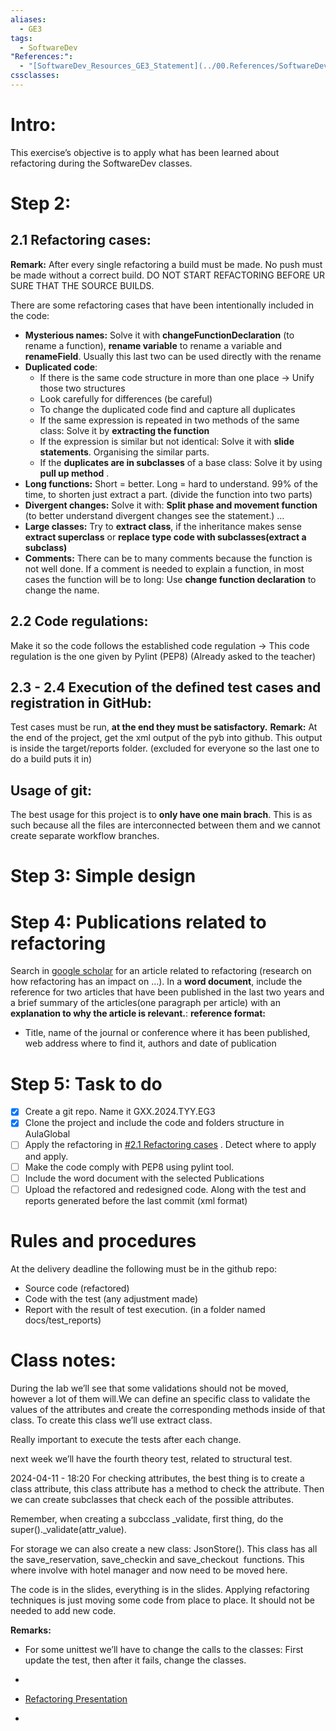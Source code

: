 ```yaml
---
aliases:
  - GE3
tags:
  - SoftwareDev
"References:":
  - "[SoftwareDev_Resources_GE3_Statement](../00.References/SoftwareDev_Resources_GE3_Statement.pdf)"
cssclasses:
---
```

# Intro: 
This exercise’s objective is to apply what has been learned about refactoring during the SoftwareDev classes. 

# Step 2: 

## 2.1 Refactoring cases: 
**Remark:** After every single refactoring a build must be made. No push must be made without a correct build. DO NOT START REFACTORING BEFORE UR SURE THAT THE SOURCE BUILDS. 

There are some refactoring cases that have been intentionally included in the code: 

+ **Mysterious names:** Solve it with **changeFunctionDeclaration** (to rename a function), **rename variable** to rename a variable and **renameField**. Usually this last two can be used directly with the rename
+ **Duplicated code**: 
	+ If there is the same code structure in more than one place → Unify those two structures
	+ Look carefully for differences (be careful)
	+ To change the duplicated code find and capture all duplicates
	+ If the same expression is repeated in two methods of the same class: Solve it by **extracting the function**
	+ If the expression is similar but not identical: Solve it with **slide statements**. Organising the similar parts. 
	+ If the **duplicates are in subclasses** of a base class: Solve it by using **pull up method** . 
+ **Long functions:** Short = better. Long = hard to understand. 99% of the time, to shorten just extract a part. (divide the function into two parts)
+ **Divergent changes:** Solve it with: **Split phase and movement function** (to better understand divergent changes see the statement.) … 
+ **Large classes:** Try to **extract class**, if the inheritance makes sense **extract superclass** or **replace type code with subclasses(extract a subclass)**
+ **Comments:** There can be to many comments because the function is not well done. If a comment is needed to explain a function, in most cases the function will be to long: Use **change function declaration** to change the name. 
## 2.2 Code regulations: 
Make it so the code follows the established code regulation → This code regulation is the one given by Pylint (PEP8) (Already asked to the teacher)

## 2.3 - 2.4 Execution of the defined test cases and registration in GitHub: 
Test cases must be run, **at the end they must be satisfactory.** 
**Remark:** At the end of the project, get the xml output of the pyb into github. This output is inside the target/reports folder. (excluded for everyone so the last one to do a build puts it in)

## Usage of git: 
The best usage for this project is to **only have one main brach**. This is as such because all the files are interconnected between them and we cannot create separate workflow branches.


# Step 3: Simple design

# Step 4: Publications related to refactoring
Search in [google scholar](https://scholar.google.com) for an article related to refactoring (research on how refactoring has an impact on …). In a **word document**, include the reference for two articles that have been published in the last two years and a brief summary of the articles(one paragraph per article) with an **explanation to why the article is relevant.**: 
**reference format:**
+ Title, name of the journal or conference where it has been published, web address where to find it, authors and date of publication



# Step 5: Task to do
- [x] Create a git repo. Name it GXX.2024.TYY.EG3
- [x] Clone the project and include the code and folders structure in AulaGlobal
- [ ] Apply the refactoring in [#2.1 Refactoring cases](#2.1%20Refactoring%20cases) . Detect where to apply and apply. 
- [ ] Make the code comply with PEP8 using pylint tool.
- [ ] Include the word document with the selected Publications
- [ ] Upload the refactored and redesigned code. Along with the test and reports generated before the last commit (xml format)

# Rules and procedures
At the delivery deadline the following must be in the github repo: 
+ Source code (refactored)
+ Code with the test (any adjustment made)
+ Report with the result of test execution. (in a folder named docs/test_reports)
# Class notes: 
During the lab we’ll see that some validations should not be moved, however a  lot of them will.We can define an specific class to validate the values of the attributes and create the corresponding methods inside of that class. To create this class we’ll use extract class. 

Really important to execute the tests after each change. 

next week we’ll have the fourth theory test, related to structural test.


2024-04-11 - 18:20
For checking attributes, the best thing is to create a class attribute, this class attribute has a method to check the attribute. Then we can create subclasses that check each of the possible attributes. 

Remember, when creating a subcclass _validate, first thing, do the super()._validate(attr_value).

  

For storage we can also create a new class: JsonStore(). This class has all the save_reservation, save_checkin and save_checkout  functions. This where involve with hotel manager and now need to be moved here. 

  

The code is in the slides, everything is in the slides. Applying refactoring techniques is just moving some code from place to place. It should not be needed to add new code.


**Remarks:**
+ For some unittest we’ll have to change the calls to the classes: First update the test, then after it fails, change the classes.
+ 

+ [Refactoring Presentation](20240411%20-%20173829%20-%20Refactoring%20Presentation)
+ 
